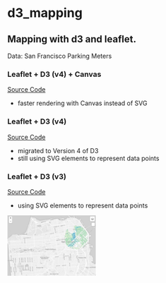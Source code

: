 # d3_mapping

## Mapping with d3 and leaflet.

Data: San Francisco Parking Meters


### Leaflet + D3 (v4) + Canvas
[Source Code](https://github.com/kristin-henry-sf/d3_mapping/tree/master/sfParkingMetersMap_d3v4_canvas)
* faster rendering with Canvas instead of SVG


### Leaflet + D3 (v4)
[Source Code](https://github.com/kristin-henry-sf/d3_mapping/tree/master/sfParkingMetersMap_d3v4)
* migrated to Version 4 of D3
* still using SVG elements to represent data points


### Leaflet + D3 (v3)
[Source Code](https://github.com/kristin-henry-sf/d3_mapping/tree/master/sfParkingMetersMap)
* using SVG elements to represent data points


<img src="oneMileRadius_sm.jpg" width="200">

